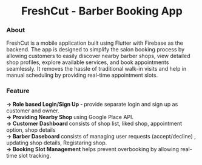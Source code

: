 <h1 align="center"> FreshCut - Barber Booking App </h1>

<h3> About </h3>
FreshCut is a mobile application built using Flutter with Firebase as the backend. The app is designed to simplify the salon booking process by allowing customers to easily discover nearby barber shops, view detailed shop profiles, explore available services, and book appointments seamlessly. It removes the hassle of traditional walk-in visits and help in manual scheduling by providing real-time appointment slots.

<h3> Feature </h3>
<b> -> Role based Login/Sign Up - </b> provide separate login and sign up as customer and owner.<br>
<b> -> Providing Nearby Shop </b> using Google Place API.<br>
<b> -> Customer Dashboard </b> consists of shop list, liked shop, appointment option, shop details<br>
<b> -> Barber Daseboard </b> consists of managing user requests (accept/decline) , updating shop details, Registaring shop.<br> 
<b>→ Booking Slot Management</b> helps prevent overbooking by allowing real-time slot tracking.<br>
<b> </b>
